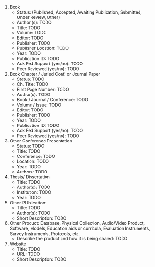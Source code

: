 1. Book
    * Status: (Published, Accepted, Awaiting Publication, Submitted, Under Review, Other)
    * Author (s): TODO
    * Title: TODO
    * Volume: TODO
    * Editor: TODO
    * Publisher: TODO
    * Publisher Location: TODO
    * Year: TODO
    * Publication ID: TODO
    * Ack Fed Support (yes/no): TODO
    * Peer Reviewed (yes/no): TODO
2. Book Chapter / Juried Conf. or Journal Paper
    * Status: TODO
    * Ch. Title: TODO
    * First Page Number: TODO
    * Author(s): TODO
    * Book / Journal / Conference: TODO
    * Volume / Issue: TODO
    * Editor: TODO
    * Publisher: TODO
    * Year: TODO
    * Publication ID: TODO
    * Ack Fed Support (yes/no): TODO
    * Peer Reviewed (yes/no): TODO
3. Other Conference Presentation
    * Status: TODO
    * Title: TODO
    * Conference: TODO
    * Location: TODO
    * Year: TODO
    * Authors: TODO
4. Thesis/ Dissertation
    * Title: TODO
    * Author(s): TODO
    * Institution: TODO
    * Year: TODO
5. Other PUblication:
    * Title: TODO
    * Author(s): TODO
    * Short Description: TODO
6. Other Product: Database, Physical Collection, Audio/Video Product, Software, Models, Education aids or curricula, Evaluation Instruments, Survey Instruments, Protocols, etc.
    * Describe the product and how it is being shared: TODO
7. Website
    * Title: TODO
    * URL: TODO
    * Short Description: TODO



